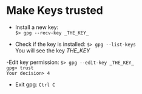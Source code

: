 # Make Keys trusted

- Install a new key:  
`$> gpg --recv-key _THE_KEY_`  

- Check if the key is installed:
`$> gpg --list-keys`  
You will see the key _THE_KEY_  

-Edit key permission:
`$> gpg --edit-key _THE_KEY_`  
`gpg> trust`  
`Your decision> 4`  

- Exit gpg:
`Ctrl C`
